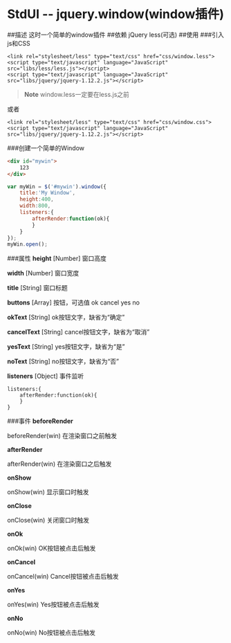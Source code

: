 # StdUI -- jquery.window(window插件)
##描述
这时一个简单的window插件
##依赖
jQuery
less(可选)
##使用
###引入js和CSS
```
<link rel="stylesheet/less" type="text/css" href="css/window.less">
<script type="text/javascript" language="JavaScript" src="libs/less/less.js"></script>
<script type="text/javascript" language="JavaScript" src="libs/jquery/jquery-1.12.2.js"></script>
```
>**Note**
>window.less一定要在less.js之前

或者

```
<link rel="stylesheet/less" type="text/css" href="css/window.css">
<script type="text/javascript" language="JavaScript" src="libs/jquery/jquery-1.12.2.js"></script>
```

###创建一个简单的Window
```html
<div id="mywin">
    123
</div>
```

```JavaScript
var myWin = $('#mywin').window({
    title:'My Window',
    height:400,
    width:800,
    listeners:{
        afterRender:function(ok){
        }
    }
});
myWin.open();

```

###属性
**height**
[Number] 窗口高度

**width**
[Number] 窗口宽度

**title**
[String] 窗口标题

**buttons**
[Array] 按钮，可选值 ok cancel yes no

**okText**
[String] ok按钮文字，缺省为“确定”

**cancelText**
[String] cancel按钮文字，缺省为“取消”

**yesText**
[String] yes按钮文字，缺省为“是”

**noText**
[String] no按钮文字，缺省为“否”

**listeners**
[Object] 事件监听

```
listeners:{
    afterRender:function(ok){
    }
}
```
###事件
**beforeRender**

beforeRender(win) 在渲染窗口之前触发

**afterRender**

afterRender(win) 在渲染窗口之后触发

**onShow**

onShow(win) 显示窗口时触发

**onClose**

onClose(win) 关闭窗口时触发

**onOk**

onOk(win) OK按钮被点击后触发

**onCancel**

onCancel(win) Cancel按钮被点击后触发

**onYes**

onYes(win) Yes按钮被点击后触发

**onNo**

onNo(win) No按钮被点击后触发

